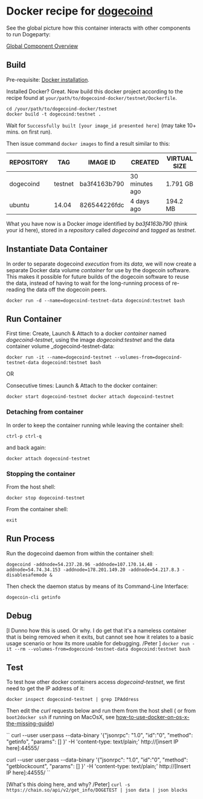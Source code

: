 # Docker recipe for [dogecoind](https://github.com/dogecoin/dogecoin)

See the global picture how this container interacts with other components to run Dogeparty:

[Global Component Overview](http://www.inkpad.io/1GMXYwxl4Q)

## Build

Pre-requisite: [Docker installation](https://docs.docker.com/).

Installed Docker? Great. Now build this docker project according to the recipe found at ``your/path/to/dogecoind-docker/testnet/Dockerfile``.
	
```
cd /your/path/to/dogecoind-docker/testnet
docker build -t dogecoind:testnet .
```
Wait for ``Successfully built [your image_id presented here]`` (may take 10+ mins. on first run).
	
Then issue command ```docker images``` to find a result similar to this:
	
| REPOSITORY |   TAG   |  IMAGE ID    |    CREATED     | VIRTUAL SIZE |
| ---------- | ------- | ------------ | -------------- | ------------ |
| dogecoind  | testnet | ba3f4163b790 | 30 minutes ago | 1.791 GB |
| ubuntu     | 14.04   | 826544226fdc | 4 days ago     | 194.2 MB |
	
What you have now is a Docker _image_ identified by _ba3f4163b790_ (think your id here), stored in a _repository_ called _dogecoind_ and _tagged_ as _testnet_.

## Instantiate Data Container

In order to separate dogecoind _execution_ from its _data_, we will now create a separate Docker data volume _container_ for use by the dogecoin software. This makes it possible for future builds of the dogecoin software to reuse the data, instead of having to wait for the long-running process of re-reading the data off the dogecoin peers. 

``docker run -d --name=dogecoind-testnet-data dogecoind:testnet bash``


## Run Container

First time: Create, Launch & Attach to a docker _container_ named _dogecoind-testnet_, using the image _dogecoind:testnet_ and the data container volume _dogecoind-testnet-data:

``docker run -it --name=dogecoind-testnet --volumes-from=dogecoind-testnet-data dogecoind:testnet bash``
    
OR
    
Consecutive times: Launch & Attach to the docker container:
	
``
docker start dogecoind-testnet
docker attach dogecoind-testnet
``

### Detaching from container

In order to keep the container running while leaving the container shell:
	
``ctrl-p ctrl-q``
	
and back again:
	
``docker attach dogecoind-testnet``
	
### Stopping the container

From the host shell:
	
``docker stop dogecoind-testnet``
	
From the container shell:
	
``exit``   

## Run Process

Run the dogecoind daemon from within the container shell:

``dogecoind -addnode=54.237.28.96 -addnode=107.170.14.48 -addnode=54.74.34.153 -addnode=178.201.149.20 -addnode=54.217.8.3 -disablesafemode &``

Then check the daemon status by means of its Command-Line Interface:
	
``dogecoin-cli getinfo``

## Debug 

[I Dunno how this is used. Or why. I do get that it's a nameless container that is being removed when it exits, but cannot see how it relates to a basic usage scenario or how its more usable for debugging.  /Peter ]
``docker run -it --rm --volumes-from=dogecoind-testnet-data dogecoind:testnet bash``


## Test

To test how other docker containers access _dogecoind-testnet_, we first need to get the IP address of it:
	
``docker inspect dogecoind-testnet | grep IPAddress``
	
Then edit the _curl_ requests below and run them from the host shell ( or from ``boot2docker ssh`` if running on MacOsX, see [how-to-use-docker-on-os-x-the-missing-guide](http://viget.com/extend/how-to-use-docker-on-os-x-the-missing-guide))

``
curl --user user:pass --data-binary '{"jsonrpc": "1.0", "id":"0", "method": "getinfo", "params": [] }' -H 'content-type: text/plain;' http://[insert IP here]:44555/

curl --user user:pass --data-binary '{"jsonrpc": "1.0", "id":"0", "method": "getblockcount", "params": [] }' -H 'content-type: text/plain;' http://[Insert IP here]:44555/
``

[What's this doing here, and why? /Peter]
``curl -s https://chain.so/api/v2/get_info/DOGETEST | json data | json blocks``

